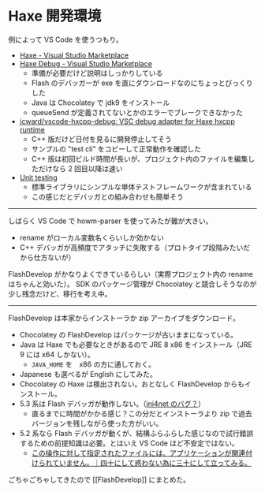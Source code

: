 # Haxe 開発環境
例によって VS Code を使うつもり。
- [Haxe - Visual Studio Marketplace](https://marketplace.visualstudio.com/items?itemName=nadako.vshaxe)
- [Haxe Debug - Visual Studio Marketplace](https://marketplace.visualstudio.com/items?itemName=vshaxe.haxe-debug)
    - 準備が必要だけど説明はしっかりしている
    - Flash のデバッガーが exe を直にダウンロードなのにちょっとびっくりした
    - Java は Chocolatey で jdk9 をインストール
    - queueSend が定義されてないとかのエラーでブレークできなかった
- [jcward/vscode-hxcpp-debug: VSC debug adapter for Haxe hxcpp runtime](https://github.com/jcward/vscode-hxcpp-debug)
    - C++ 版だけど日付を見るに開発停止してそう
    - サンプルの "test cli" をコピーして正常動作を確認した
    - C++ 版は初回ビルド時間が長いが、プロジェクト内のファイルを編集しただけなら 2 回目以降は速い
- [Unit testing](https://haxe.org/manual/std-unit-testing.html)
    - 標準ライブラリにシンプルな単体テストフレームワークが含まれている
    - この感じだとデバッガとの組み合わせも簡単そう

---

しばらく VS Code で howm-parser を使ってみたが難が大きい。
- rename がローカル変数名くらいしか効かない
- C++ デバッガが高頻度でアタッチに失敗する（プロトタイプ段階みたいだから仕方ないが）


FlashDevelop がかなりよくできているらしい（実際プロジェクト内の rename はちゃんと効いた）。
SDK のパッケージ管理が Chocolatey と競合しそうなのが少し残念だけど、移行を考え中。

---

FlashDevelop は本家からインストーラか zip アーカイブをダウンロード。
- Chocolatey の FlashDevelop はパッケージが古いままになっている。
- Java は Haxe でも必要なときがあるので JRE 8 x86 をインストール（JRE 9 には x64 しかない）。
    - `JAVA_HOME` を　x86 の方に通しておく。
- Japanese も選べるが English にしてみた。
- Chocolatey の Haxe は検出されない。おとなしく FlashDevelop からもインストール。
- 5.3 系は Flash デバッガが動作しない。（[jni4net のバグ？](https://github.com/fdorg/flashdevelop/issues/1787)）
    - 直るまでに時間がかかる感じ？この分だとインストーラより zip で過去バージョンを残しながら使った方がいい。
- 5.2 系なら Flash デバッガが動くが、結構ふらふらした感じなので試行錯誤するための前提知識は必要。とはいえ VS Code ほど不安定ではない。
    - [この操作に対して指定されたファイルには、アプリケーションが関連付けられていません。｜四十にして惑わない為に三十にして立ってみる。](https://ameblo.jp/yoshimoto-eiji/entry-10443552983.html)
    
ごちゃごちゃしてきたので [[FlashDevelop]] にまとめた。